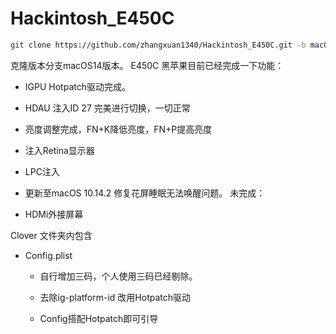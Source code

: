 # Hackintosh_E450C 

``` bash
git clone https://github.com/zhangxuan1340/Hackintosh_E450C.git -b macOS14 --depth=1
```
克隆版本分支macOS14版本。
E450C 黑苹果目前已经完成一下功能：

* IGPU Hotpatch驱动完成。

* HDAU 注入ID 27 完美进行切换，一切正常

* 亮度调整完成，FN+K降低亮度，FN+P提高亮度

* 注入Retina显示器

* LPC注入

* 更新至macOS 10.14.2 修复花屏睡眠无法唤醒问题。
未完成：

* HDMi外接屏幕

Clover 文件夹内包含


* Config.plist
    * 自行增加三码，个人使用三码已经剔除。

    * 去除ig-platform-id 改用Hotpatch驱动

    * Config搭配Hotpatch即可引导
